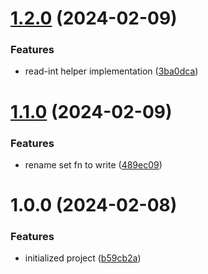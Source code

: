# [1.2.0](https://github.com/tada5hi/envix/compare/v1.1.0...v1.2.0) (2024-02-09)


### Features

* read-int helper implementation ([3ba0dca](https://github.com/tada5hi/envix/commit/3ba0dcab9e587a299a1c027e5a43cee63021db88))

# [1.1.0](https://github.com/tada5hi/envix/compare/v1.0.0...v1.1.0) (2024-02-09)


### Features

* rename set fn to write ([489ec09](https://github.com/tada5hi/envix/commit/489ec0971d306659d9ccaa5afc81770d0da8a02d))

# 1.0.0 (2024-02-08)


### Features

* initialized project ([b59cb2a](https://github.com/tada5hi/envix/commit/b59cb2abd7f10d430e446db54b2284f68c098df4))
